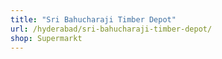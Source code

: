 ```yaml
---
title: "Sri Bahucharaji Timber Depot"
url: /hyderabad/sri-bahucharaji-timber-depot/
shop: Supermarkt
---
```

